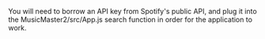 You will need to borrow an API key from Spotify's public API, and plug it into the MusicMaster2/src/App.js search function in order for the application to work.